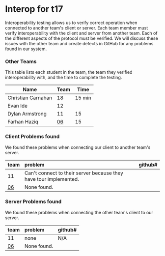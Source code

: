 # Interop for t17

Interoperability testing allows us to verify correct operation when connected to another team's client or server.
Each team member must verify interoperability with the client and server from another team.
Each of the different aspects of the protocol must be verified.
We will discuss these issues with the other team and create defects in GitHub for any problems found in our system.
 
### Other Teams

This table lists each student in the team, the team they verified interoperability with, and the time to complete the testing.

| Name | Team | Time |
| ---- | ---- | ---- |
| Christian Carnahan | 18 | 15 min |
| Evan Ide | 12 | |
| Dylan Armstrong | 11 | 15 |
| Farhan Haziq | [06](https://black-bottle.cs.colostate.edu:31406) | 15 |


### Client Problems found

We found these problems when connecting our client to another team's server.

| team | problem | github# |
| :--- |  :--- | --- |
| 11 | Can't connect to their server because they have tour implemented. |  |
| [06](https://black-bottle.cs.colostate.edu:31406) | None found. |  |


### Server Problems found

We found these problems when connecting the other team's client to our server.

| team |  problem | github# |
| :--- |  :--- | --- |
| 11 | none | N/A |
| [06](https://black-bottle.cs.colostate.edu:31406) | None found. |  |

